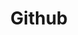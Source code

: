 ---
title: "Github"
description: "You are viewing GitHub category"
slug: "github"
image: "github.jpg"
---